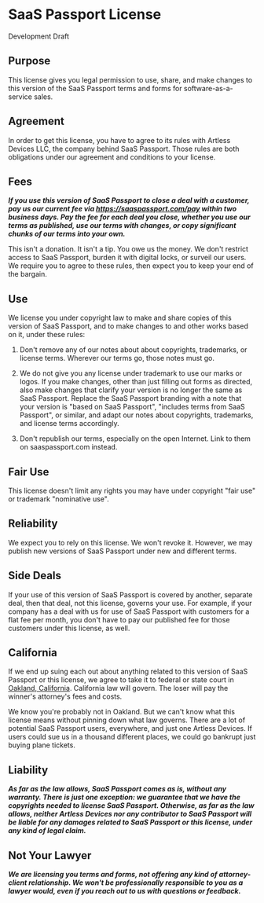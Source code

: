 # SaaS Passport License

Development Draft

## Purpose

This license gives you legal permission to use, share, and make changes to this version of the SaaS Passport terms and forms for software-as-a-service sales.

## Agreement

In order to get this license, you have to agree to its rules with Artless Devices LLC, the company behind SaaS Passport.  Those rules are both obligations under our agreement and conditions to your license.

## Fees

***If you use this version of SaaS Passport to close a deal with a customer, pay us our current fee via <https://saaspassport.com/pay> within two business days.  Pay the fee for each deal you close, whether you use our terms as published, use our terms with changes, or copy significant chunks of our terms into your own.***

This isn't a donation.  It isn't a tip.  You owe us the money.  We don't restrict access to SaaS Passport, burden it with digital locks, or surveil our users.  We require you to agree to these rules, then expect you to keep your end of the bargain.

## Use

We license you under copyright law to make and share copies of this version of SaaS Passport, and to make changes to and other works based on it, under these rules:

1.  Don't remove any of our notes about about copyrights, trademarks, or license terms.  Wherever our terms go, those notes must go.

2.  We do not give you any license under trademark to use our marks or logos.  If you make changes, other than just filling out forms as directed, also make changes that clarify your version is no longer the same as SaaS Passport.  Replace the SaaS Passport branding with a note that your version is "based on SaaS Passport", "includes terms from SaaS Passport", or similar, and adapt our notes about copyrights, trademarks, and license terms accordingly.

3.  Don't republish our terms, especially on the open Internet.  Link to them on saaspassport.com instead.

## Fair Use

This license doesn't limit any rights you may have under copyright "fair use" or trademark "nominative use".

## Reliability

We expect you to rely on this license.  We won't revoke it.  However, we may publish new versions of SaaS Passport under new and different terms.

## Side Deals

If your use of this version of SaaS Passport is covered by another, separate deal, then that deal, not this license, governs your use.  For example, if your company has a deal with us for use of SaaS Passport with customers for a flat fee per month, you don't have to pay our published fee for those customers under this license, as well.

## California

If we end up suing each out about anything related to this version of SaaS Passport or this license, we agree to take it to federal or state court in [Oakland, California](https://en.wikipedia.org/wiki/Oakland,_California).  California law will govern.  The loser will pay the winner's attorney's fees and costs.

We know you're probably not in Oakland.  But we can't know what this license means without pinning down what law governs.  There are a lot of potential SaaS Passport users, everywhere, and just one Artless Devices.  If users could sue us in a thousand different places, we could go bankrupt just buying plane tickets.

## Liability

***As far as the law allows, SaaS Passport comes as is, without any warranty.  There is just one exception: we guarantee that we have the copyrights needed to license SaaS Passport.  Otherwise, as far as the law allows, neither Artless Devices nor any contributor to SaaS Passport will be liable for any damages related to SaaS Passport or this license, under any kind of legal claim.***

## Not Your Lawyer

***We are licensing you terms and forms, not offering any kind of attorney-client relationship.  We won't be professionally responsible to you as a lawyer would, even if you reach out to us with questions or feedback.***
